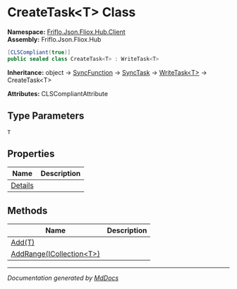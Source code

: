 ﻿<!--  
  <auto-generated>   
    The contents of this file were generated by a tool.  
    Changes to this file may be list if the file is regenerated  
  </auto-generated>   
-->

# CreateTask\<T\> Class

**Namespace:** [Friflo.Json.Fliox.Hub.Client](../index.md)  
**Assembly:** Friflo.Json.Fliox.Hub

```csharp
[CLSCompliant(true)]
public sealed class CreateTask<T> : WriteTask<T>
```

**Inheritance:** object → [SyncFunction](../SyncFunction/index.md) → [SyncTask](../SyncTask/index.md) → [WriteTask\<T\>](../WriteTask-1/index.md) → CreateTask\<T\>

**Attributes:** CLSCompliantAttribute

## Type Parameters

`T`

## Properties

| Name                             | Description |
| -------------------------------- | ----------- |
| [Details](properties/Details.md) |             |

## Methods

| Name                                              | Description |
| ------------------------------------------------- | ----------- |
| [Add(T)](methods/Add.md)                          |             |
| [AddRange(ICollection\<T\>)](methods/AddRange.md) |             |

___

*Documentation generated by [MdDocs](https://github.com/ap0llo/mddocs)*
